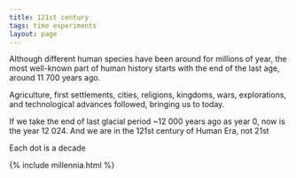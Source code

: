 ```yaml
---
title: 121st century
tags: time experiments
layout: page
---
```



Although different human species have been around for millions of year, the most well-known part of human history starts with the end of the last age, around 11 700 years ago. 

Agriculture, first settlements, cities, religions, kingdoms, wars, explorations, and technological advances followed, bringing us to today. 

If we take the end of last glacial period ~12 000 years ago as year 0, now is the year 12 024. And we are in the 121st century of Human Era, not 21st

Each dot is a decade 

{% include millennia.html %}
